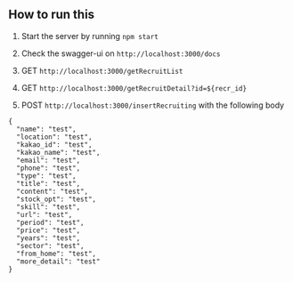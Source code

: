 ## How to run this
 
1) Start the server by running `npm start`

2) Check the swagger-ui on `http://localhost:3000/docs`

3) GET `http://localhost:3000/getRecruitList` 

4) GET `http://localhost:3000/getRecruitDetail?id=${recr_id}` 

5) POST `http://localhost:3000/insertRecruiting` with the following body
````
{
  "name": "test",
  "location": "test",
  "kakao_id": "test",
  "kakao_name": "test",
  "email": "test",
  "phone": "test",
  "type": "test",
  "title": "test",
  "content": "test",
  "stock_opt": "test",
  "skill": "test",
  "url": "test",
  "period": "test",
  "price": "test",
  "years": "test",
  "sector": "test",
  "from_home": "test",
  "more_detail": "test"
}
````